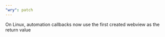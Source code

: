 ```yaml
---
"wry": patch
---
```


On Linux, automation callbacks now use the first created webview as the return value